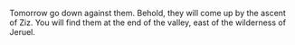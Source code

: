 Tomorrow go down against them. Behold, they will come up by the ascent of Ziz. You will find them at the end of the valley, east of the wilderness of Jeruel.
